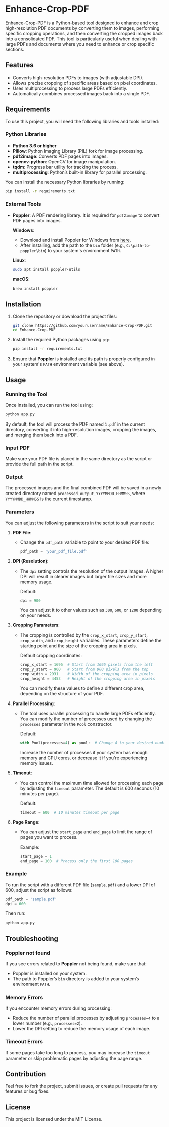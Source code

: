 # Enhance-Crop-PDF

Enhance-Crop-PDF is a Python-based tool designed to enhance and crop high-resolution PDF documents by converting them to images, performing specific cropping operations, and then converting the cropped images back into a consolidated PDF. This tool is particularly useful when dealing with large PDFs and documents where you need to enhance or crop specific sections.

## Features

- Converts high-resolution PDFs to images (with adjustable DPI).
- Allows precise cropping of specific areas based on pixel coordinates.
- Uses multiprocessing to process large PDFs efficiently.
- Automatically combines processed images back into a single PDF.

## Requirements

To use this project, you will need the following libraries and tools installed:

### Python Libraries

- **Python 3.6 or higher**
- **Pillow**: Python Imaging Library (PIL) fork for image processing.
- **pdf2image**: Converts PDF pages into images.
- **opencv-python**: OpenCV for image manipulation.
- **tqdm**: Progress bar utility for tracking the process.
- **multiprocessing**: Python’s built-in library for parallel processing.

You can install the necessary Python libraries by running:

```bash
pip install -r requirements.txt
```

### External Tools

- **Poppler**: A PDF rendering library. It is required for `pdf2image` to convert PDF pages into images.
  
  **Windows**:
  - Download and install Poppler for Windows from [here](https://blog.alivate.com.au/poppler-windows/).
  - After installing, add the path to the `bin` folder (e.g., `C:\path-to-poppler\bin`) to your system's environment `PATH`.

  **Linux**:
  ```bash
  sudo apt install poppler-utils
  ```

  **macOS**:
  ```bash
  brew install poppler
  ```

## Installation

1. Clone the repository or download the project files:

   ```bash
   git clone https://github.com/yourusername/Enhance-Crop-PDF.git
   cd Enhance-Crop-PDF
   ```

2. Install the required Python packages using `pip`:

   ```bash
   pip install -r requirements.txt
   ```

3. Ensure that **Poppler** is installed and its path is properly configured in your system's `PATH` environment variable (see above).

## Usage

### Running the Tool

Once installed, you can run the tool using:

```bash
python app.py
```

By default, the tool will process the PDF named `1.pdf` in the current directory, converting it into high-resolution images, cropping the images, and merging them back into a PDF.

### Input PDF

Make sure your PDF file is placed in the same directory as the script or provide the full path in the script.

### Output

The processed images and the final combined PDF will be saved in a newly created directory named `processed_output_YYYYMMDD_HHMMSS`, where `YYYYMMDD_HHMMSS` is the current timestamp.

### Parameters

You can adjust the following parameters in the script to suit your needs:

1. **PDF File**:
   - Change the `pdf_path` variable to point to your desired PDF file:

     ```python
     pdf_path = 'your_pdf_file.pdf'
     ```

2. **DPI (Resolution)**:
   - The `dpi` setting controls the resolution of the output images. A higher DPI will result in clearer images but larger file sizes and more memory usage.
     
     Default:
     ```python
     dpi = 900
     ```
     
     You can adjust it to other values such as `300`, `600`, or `1200` depending on your needs.

3. **Cropping Parameters**:
   - The cropping is controlled by the `crop_x_start`, `crop_y_start`, `crop_width`, and `crop_height` variables. These parameters define the starting point and the size of the cropping area in pixels.
   
     Default cropping coordinates:
     ```python
     crop_x_start = 1695  # Start from 1695 pixels from the left
     crop_y_start = 900   # Start from 900 pixels from the top
     crop_width = 2931    # Width of the cropping area in pixels
     crop_height = 4453   # Height of the cropping area in pixels
     ```

     You can modify these values to define a different crop area, depending on the structure of your PDF.

4. **Parallel Processing**:
   - The tool uses parallel processing to handle large PDFs efficiently. You can modify the number of processes used by changing the `processes` parameter in the `Pool` constructor.
   
     Default:
     ```python
     with Pool(processes=4) as pool:  # Change 4 to your desired number of parallel processes
     ```

     Increase the number of processes if your system has enough memory and CPU cores, or decrease it if you're experiencing memory issues.

5. **Timeout**:
   - You can control the maximum time allowed for processing each page by adjusting the `timeout` parameter. The default is 600 seconds (10 minutes per page).
   
     Default:
     ```python
     timeout = 600  # 10 minutes timeout per page
     ```

6. **Page Range**:
   - You can adjust the `start_page` and `end_page` to limit the range of pages you want to process.
     
     Example:
     ```python
     start_page = 1
     end_page = 100  # Process only the first 100 pages
     ```

### Example

To run the script with a different PDF file (`sample.pdf`) and a lower DPI of 600, adjust the script as follows:

```python
pdf_path = 'sample.pdf'
dpi = 600
```

Then run:

```bash
python app.py
```

## Troubleshooting

### Poppler not found

If you see errors related to **Poppler** not being found, make sure that:
- Poppler is installed on your system.
- The path to Poppler’s `bin` directory is added to your system’s environment `PATH`.

### Memory Errors

If you encounter memory errors during processing:
- Reduce the number of parallel processes by adjusting `processes=4` to a lower number (e.g., `processes=2`).
- Lower the DPI setting to reduce the memory usage of each image.

### Timeout Errors

If some pages take too long to process, you may increase the `timeout` parameter or skip problematic pages by adjusting the page range.

## Contribution

Feel free to fork the project, submit issues, or create pull requests for any features or bug fixes.

## License

This project is licensed under the MIT License.